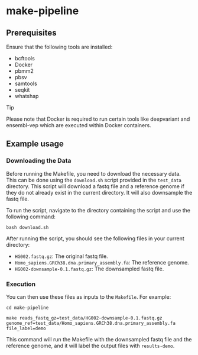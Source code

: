# make-pipeline

## Prerequisites
Ensure that the following tools are installed:

- bcftools
- Docker
- pbmm2
- pbsv
- samtools
- seqkit
- whatshap

> [!TIP]
> Please note that Docker is required to run certain tools like deepvariant and ensembl-vep which are executed within Docker containers.


## Example usage

### Downloading the Data

Before running the Makefile, you need to download the necessary data. This can be done using the `download.sh` script provided in the `test_data` directory. This script will download a fastq file and a reference genome if they do not already exist in the current directory. It will also downsample the fastq file.

To run the script, navigate to the directory containing the script and use the following command:

```{bash}
bash download.sh
```

After running the script, you should see the following files in your current directory:

- `HG002.fastq.gz`: The original fastq file.
- `Homo_sapiens.GRCh38.dna.primary_assembly.fa`: The reference genome.
- `HG002-downsample-0.1.fastq.gz`: The downsampled fastq file.

### Execution

You can then use these files as inputs to the `Makefile`. For example:

```{bash}
cd make-pipeline

make reads_fastq_gz=test_data/HG002-downsample-0.1.fastq.gz genome_ref=test_data/Homo_sapiens.GRCh38.dna.primary_assembly.fa file_label=demo
```

This command will run the Makefile with the downsampled fastq file and the reference genome, and it will label the output files with `results-demo`.